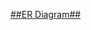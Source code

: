 [##ER Diagram##](https://lucid.app/lucidchart/invitations/accept/3835f4c6-b6c4-4f32-94db-764a89a14d92)

